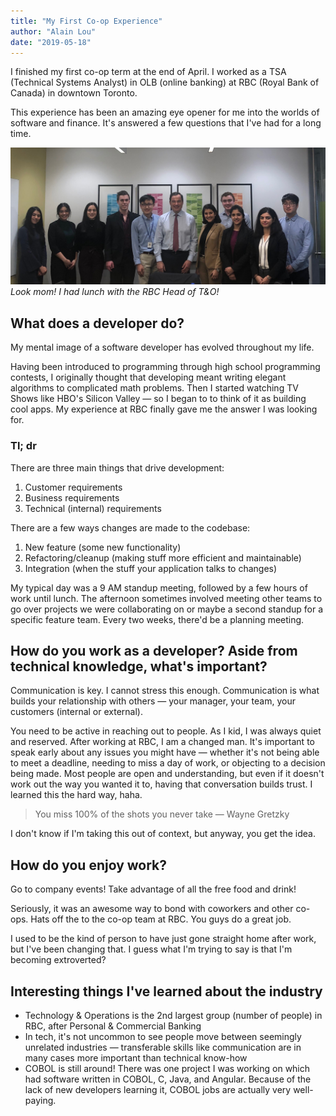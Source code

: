 ```yaml
---
title: "My First Co-op Experience"
author: "Alain Lou"
date: "2019-05-18"
---
```


I finished my first co-op term at the end of April. I worked as a TSA (Technical Systems Analyst) in OLB (online banking) at RBC (Royal Bank of Canada) in downtown Toronto. 

This experience has been an amazing eye opener for me into the worlds of software and finance. It's answered a few questions that I've had for a long time.

![Lunch with the RBC Head of T&O](rbc_lunch.jpg)
_Look mom! I had lunch with the RBC Head of T&O!_

## What does a developer do?
My mental image of a software developer has evolved throughout my life.

Having been introduced to programming through high school programming contests, I originally thought that developing meant writing elegant algorithms to complicated math problems. Then I started watching TV Shows like HBO's Silicon Valley — so I began to to think of it as building cool apps. My experience at RBC finally gave me the answer I was looking for.

### Tl; dr
There are three main things that drive development:
1. Customer requirements
2. Business requirements
3. Technical (internal) requirements

There are a few ways changes are made to the codebase:
1. New feature (some new functionality)
2. Refactoring/cleanup (making stuff more efficient and maintainable)
3. Integration (when the stuff your application talks to changes)

My typical day was a 9 AM standup meeting, followed by a few hours of work until lunch. The afternoon sometimes involved meeting other teams to go over projects we were collaborating on or maybe a second standup for a specific feature team. Every two weeks, there'd be a planning meeting.

## How do you work as a developer? Aside from technical knowledge, what's important?
Communication is key. I cannot stress this enough. Communication is what builds your relationship with others — your manager, your team, your customers (internal or external).

You need to be active in reaching out to people. As I kid, I was always quiet and reserved. After working at RBC, I am a changed man. It's important to speak early about any issues you might have — whether it's not being able to meet a deadline, needing to miss a day of work, or objecting to a decision being made. Most people are open and understanding, but even if it doesn't work out the way you wanted it to, having that conversation builds trust. I learned this the hard way, haha.

> You miss 100% of the shots you never take — Wayne Gretzky

I don't know if I'm taking this out of context, but anyway, you get the idea.

## How do you enjoy work?
Go to company events! Take advantage of all the free food and drink!

Seriously, it was an awesome way to bond with coworkers and other co-ops. Hats off the to the co-op team at RBC. You guys do a great job.

I used to be the kind of person to have just gone straight home after work, but I've been changing that. I guess what I'm trying to say is that I'm becoming extroverted? 

## Interesting things I've learned about the industry
* Technology & Operations is the 2nd largest group (number of people) in RBC, after Personal & Commercial Banking
* In tech, it's not uncommon to see people move between seemingly unrelated industries — transferable skills like communication are in many cases more important than technical know-how
* COBOL is still around! There was one project I was working on which had software written in COBOL, C, Java, and Angular. Because of the lack of new developers learning it, COBOL jobs are actually very well-paying. 